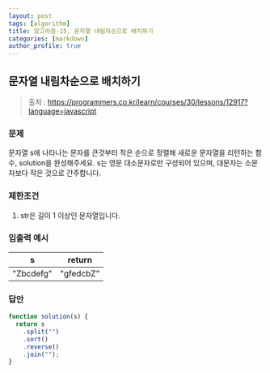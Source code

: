 ```yaml
---
layout: post
tags: [algorithm]
title: 알고리즘-15, 문자열 내림차순으로 배치하기
categories: [markdown]
author_profile: true
---
```


## 문자열 내림차순으로 배치하기

> 출처 : <https://programmers.co.kr/learn/courses/30/lessons/12917?language=javascript>

### 문제

문자열 s에 나타나는 문자를 큰것부터 작은 순으로 정렬해 새로운 문자열을 리턴하는 함수, solution을 완성해주세요.
s는 영문 대소문자로만 구성되어 있으며, 대문자는 소문자보다 작은 것으로 간주합니다.

### 제한조건

1. str은 길이 1 이상인 문자열입니다.

### 입출력 예시

|     s     |  return   |
| :-------: | :-------: |
| "Zbcdefg" | "gfedcbZ" |

### 답안

```javascript
function solution(s) {
  return s
    .split("")
    .sort()
    .reverse()
    .join("");
}
```
